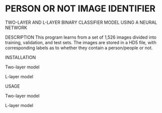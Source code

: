# PERSON OR NOT IMAGE IDENTIFIER

TWO-LAYER AND L-LAYER BINARY CLASSIFIER MODEL USING A NEURAL NETWORK

DESCRIPTION 
This program learns from a set of 1,526 images divided into training, validation, and test sets. The images are stored in a HD5 file, with corresponding labels as to whether they contain a person/people or not.

INSTALLATION

Two-layer model

L-layer model

USAGE

Two-layer model

L-layer model
